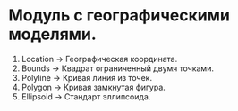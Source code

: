 # Модуль с географическими моделями.

1. Location -> Географическая координата.
2. Bounds -> Квадрат ограниченный двумя точками.
3. Polyline -> Кривая линия из точек.
4. Polygon -> Кривая замкнутая фигура.
5. Ellipsoid -> Стандарт эллипсоида.